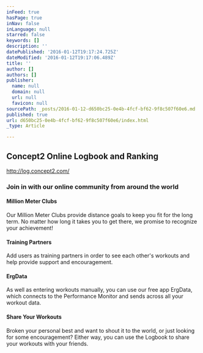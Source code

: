 ```yaml
---
inFeed: true
hasPage: true
inNav: false
inLanguage: null
starred: false
keywords: []
description: ''
datePublished: '2016-01-12T19:17:24.725Z'
dateModified: '2016-01-12T19:17:06.489Z'
title: ''
author: []
authors: []
publisher:
  name: null
  domain: null
  url: null
  favicon: null
sourcePath: _posts/2016-01-12-d650bc25-0e4b-4fcf-bf62-9f8c507f60e6.md
published: true
url: d650bc25-0e4b-4fcf-bf62-9f8c507f60e6/index.html
_type: Article

---
```

## Concept2 Online Logbook and Ranking

http://log.concept2.com/

### Join in with our online community from around the world

#### Million Meter Clubs

Our Million Meter Clubs provide distance goals to keep you fit for the long term. No matter how long it takes you to get there, we promise to recognize your achievement!

#### Training Partners

Add users as training partners in order to see each other's workouts and help provide support and encouragement.

#### ErgData

As well as entering workouts manually, you can use our free app ErgData, which connects to the Performance Monitor and sends across all your workout data.

#### Share Your Workouts

Broken your personal best and want to shout it to the world, or just looking for some encouragement? Either way, you can use the Logbook to share your workouts with your friends.